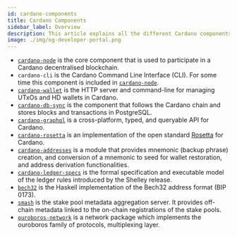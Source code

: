 ```yaml
---
id: cardano-components
title: Cardano Components
sidebar_label: Overview
description: This article explains all the different Cardano components and their functions.
image: ./img/og-developer-portal.png
--- 
```


- [`cardano-node`](https://github.com/input-output-hk/cardano-node#cardano-node-overview) is the core component that is used to participate in a Cardano decentralised blockchain. 
- `cardano-cli` is the Cardano Command Line Interface (CLI). For some time this component is included in [`cardano-node`](https://github.com/input-output-hk/cardano-node#cardano-node-overview).
- [`cardano-wallet`](https://github.com/input-output-hk/cardano-wallet#overview) is the HTTP server and command-line for managing UTxOs and HD wallets in Cardano.
- [`cardano-db-sync`](https://github.com/input-output-hk/cardano-db-sync#cardano-db-sync) is the component that follows the Cardano chain and stores blocks and transactions in PostgreSQL.
- [`cardano-graphql`](https://github.com/input-output-hk/cardano-graphql#overview) is a cross-platform, typed, and queryable API for Cardano.
- [`cardano-rosetta`](https://github.com/input-output-hk/cardano-rosetta#cardano-rosetta) is an implementation of the open standard [Rosetta](https://www.rosetta-api.org/) for Cardano.
- [`cardano-addresses`](https://github.com/input-output-hk/cardano-addresses#overview) is a module that provides mnemonic (backup phrase) creation, and conversion of a mnemonic to seed for wallet restoration, and address derivation functionalities.
- [`cardano-ledger-specs`](https://github.com/input-output-hk/cardano-ledger-specs#cardano-ledger) is the formal specification and executable model of the ledger rules introduced by the Shelley release.
- [`bech32`](https://github.com/input-output-hk/bech32#bech32-command-line) is the Haskell implementation of the Bech32 address format (BIP 0173).
- [`smash`](https://github.com/input-output-hk/smash#smash-overview) is the stake pool metadata aggregation server. It provides off-chain metadata linked to the on-chain registrations of the stake pools.
- [`ouroboros-network`](https://github.com/input-output-hk/ouroboros-network/#ouroboros-network) is a network package which implements the ouroboros family of protocols, multiplexing layer.
